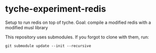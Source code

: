 # tyche-experiment-redis
Setup to run redis on top of tyche.
Goal: compile a modified redis with a modified musl library

This repository uses submodules.
If you forgot to clone with them, run:

```
git submodule update --init --recursive

```
